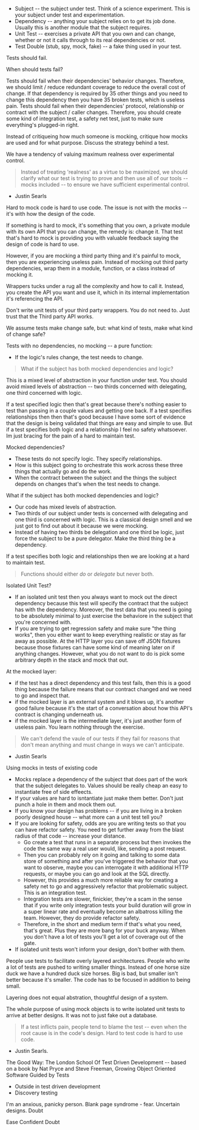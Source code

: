 * Subject -- the subject under test. Think of a science experiment. This is your subject under test and experimentation.
* Dependency -- anything your subject relies on to get its job done. Usually this is another module that the subject requires.
* Unit Test -- exercises a private API that you own and can change, whether or not it calls through to its real dependencies or not.
* Test Double (stub, spy, mock, fake) -- a fake thing used in your test.

Tests should fail.

When should tests fail?

Tests should fail when their dependencies' behavior changes. Therefore, we should limit / reduce redundant coverage to reduce the overall cost of change. If that dependency is required by 35 other things and you need to change this dependency then you have 35 broken tests, which is useless pain.
Tests should fail when their dependencies' protocol, relationship or contract with the subject / caller changes. Therefore, you should create some kind of integration test, a safety net test, just to make sure everything's plugged-in right.

Instead of critiqueing how much someone is mocking, critique how mocks are used and for what purpose. Discuss the strategy behind a test.

We have a tendency of valuing maximum realness over experimental control.

> Instead of treating 'realness' as a virtue to be maximized, we should clarify what our test is trying to prove and then use all of our tools -- mocks included -- to ensure we have sufficient experimental control.
- Justin Searls

Hard to mock code is hard to use code. The issue is not with the mocks -- it's with how the design of the code.

If something is hard to mock, it's something that you own, a private module with its own API that you can change, the remedy is: change it. That test that's hard to mock is providing you with valuable feedback saying the design of code is hard to use. 

However, if you are mocking a third party thing and it's painful to mock, then you are experiencing useless pain. Instead of mocking out third party dependencies, wrap them in a module, function, or a class instead of mocking it.

Wrappers tucks under a rug all the complexity and how to call it. Instead, you create the API you want and use it, which in its internal implementation it's referencing the API.

Don't write unit tests of your third party wrappers. You do not need to. Just trust that the Third party API works.

We assume tests make change safe, but: what kind of tests, make what kind of change safe?

Tests with no dependencies, no mocking -- a pure function:
- If the logic's rules change, the test needs to change.

> What if the subject has both mocked dependencies and logic?

This is a mixed level of abstraction in your function under test. You should avoid mixed levels of abstraction -- two thirds concerned with delegating, one third concerned with logic.

If a test specified logic then that's great because there's nothing easier to test than passing in a couple values and getting one back.
If a test specifies relationships then then that's good because I have some sort of evidence that the design is being validated that things are easy and simple to use.
But if a test specifies both logic and a relationship I feel no safety whatsoever. Im just bracing for the pain of a hard to maintain test. 

Mocked dependencies?
- These tests do not specify logic. They specify relationships.
- How is this subject going to orchestrate this work across these three things that actually go and do the work.
- When the contract between the subject and the things the subject depends on changes that's when the test needs to change. 

What if the subject has both mocked dependencies and logic?
- Our code has mixed levels of abstraction.
- Two thirds of our subject under tests is concerned with delegating and one third is concerned with logic. This is a classical design smell and we just got to find out about it because we were mocking.
- Instead of having two thirds be delegation and one third be logic, just force the subject to be a pure delegator. Make the third thing be a dependency.

If a test specifies both logic and relationships then we are looking at a hard to maintain test.

> Functions should either *do* or *delegate* but never both.

Isolated Unit Test?
- If an isolated unit test then you always want to mock out the direct dependency because this test will specify the contract that the subject has with the dependency. Moreover, the test data that you need is going to be absolutely minimal to just exercise the behaviore in the subject that you're concerned with.
- If you are trying to get regression safety and make sure "the thing works", then you either want to keep everything realistic or stay as far away as possible. At the HTTP layer you can save off JSON fixtures because those fixtures can have some kind of meaning later on if anything changes. However, what you do not want to do is pick some arbitrary depth in the stack and mock that out.

At the mocked layer:
- if the test has a direct dependency and this test fails, then this is a good thing because the failure means that our contract changed and we need to go and inspect that.
- if the mocked layer is an external system and it blows up, it's another good failure because it's the start of a conversation about how this API's contract is changing underneath us.
- if the mocked layer is the intermediate layer, it's just another form of useless pain. You learn nothing through the exercise.

> We can't defend the vaule of our tests if they fail for reasons that don't mean anything and must change in ways we can't anticipate.
- Justin Searls

Using mocks in tests of existing code
- Mocks replace a dependency of the subject that does part of the work that the subject delegates to. Values should be really cheap an easy to instantiate free of side effeects. 
- If your values are hard to isntantiate just make them better. Don't just punch a hole in them and mock them out.
- If you know your design has problems -- if you are living in a broken poorly designed house -- what more can a unit test tell you?
- If you are looking for safety, odds are you are writing tests so that you can have refactor safety. You need to get further away from the blast radius of that code -- increase your distance.
  - Go create a test that runs in a separate process but then invokes the code the same way a real user would, like, sending a post request. 
  - Then you can probably rely on it going and talking to some data store of something and after you've triggered the behavior that you want to observe, maybe you can interrogate it with additional HTTP requests, or maybe you can go and look at the SQL directly. 
  - However, this provides a much more reliable way for creating a safety net to go and aggressively refactor that problematic subject. This is an integration test. 
  - Integration tests are slower, finickier, they're a scam in the sense that if you write only integration tests your build duration will grow in a super linear rate and eventually become an albatross killing the team. However, they do provide refactor safety. 
  - Therefore, in the short and medium term if that's what you need, that's great. Plus they are more bang for your buck anyway. When you don't have a lot of tests you'll get a lot of coverage out of the gate.
- If isolated unit tests won't inform your design, don't bother with them.


People use tests to facilitate overly layered architectures. People who write a lot of tests are pushed to writing smaller things. Instead of one horse size duck we have a hundred duck size horses. Big is bad, but smaller isn't better because it's smaller. The code has to be focused in addition to being small.

Layering does not equal abstration, thoughtful design of a system.

The whole purpose of using mock objects is to write isolated unit tests to arrive at better designs. It was not to just fake out a database.

> If a test inflicts pain, people tend to blame the test -- even when the root cause is in the code's design. Hard to test code is hard to use code.
- Justin Searls.


The Good Way: The London School Of Test Driven Development -- based on a book by Nat Pryce and Steve Freeman, Growing Object Oriented Software Guided by Tests
- Outside in test driven development
- Discovery testing

I'm an anxious, panicky person.
Blank page syndrome - fear.
Uncertain designs.
Doubt

Ease
Confident
Doubt


